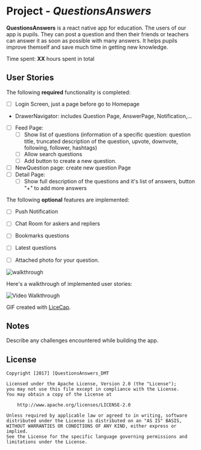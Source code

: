 # Project  - *QuestionsAnswers*

**QuestionsAnswers** is a react native app for education. The users of our app is pupils. They can post a question and then their friends or teachers can answer it as soon as possible with many answers. It helps pupils improve themself and save much time in getting new knowledge.

Time spent: **XX** hours spent in total

## User Stories

The following **required** functionality is completed:
- [ ] Login Screen, just a page before go to Homepage
- DrawerNavigator: includes Question Page, AnswerPage, Notification,...
- [ ] Feed Page: 
   - [ ] Show list of questions (information of a specific question: question title, truncated description of the question, upvote, downvote, following, follower, hashtags)
   - [ ] Allow search questions
   - [ ] Add button to create a new question.
- [ ] NewQuestion page: create new question Page 
- [ ] Detail Page:
   - [ ] Show full description of the questions and it's list of answers, button "+" to add more answers

The following **optional** features are implemented:

- [ ] Push Notification
- [ ] Chat Room for askers and repliers
- [ ] Bookmarks questions 
- [ ] Latest questions
- [ ] Attached photo for your question.


![walkthrough](QuestionsAnswers.gif)

Here's a walkthrough of implemented user stories:

<img src='http://i.imgur.com/link/to/your/gif/file.gif' title='Video Walkthrough' width='' alt='Video Walkthrough' />

GIF created with [LiceCap](http://www.cockos.com/licecap/).

## Notes

Describe any challenges encountered while building the app.

## License

    Copyright [2017] [QuestionsAnswers_DMT

    Licensed under the Apache License, Version 2.0 (the "License");
    you may not use this file except in compliance with the License.
    You may obtain a copy of the License at

        http://www.apache.org/licenses/LICENSE-2.0

    Unless required by applicable law or agreed to in writing, software
    distributed under the License is distributed on an "AS IS" BASIS,
    WITHOUT WARRANTIES OR CONDITIONS OF ANY KIND, either express or implied.
    See the License for the specific language governing permissions and
    limitations under the License.
